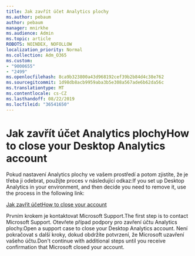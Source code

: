 ```yaml
---
title: Jak zavřít účet Analytics plochy
ms.author: pebaum
author: pebaum
manager: mnirkhe
ms.audience: Admin
ms.topic: article
ROBOTS: NOINDEX, NOFOLLOW
localization_priority: Normal
ms.collection: Adm_O365
ms.custom:
- "9000655"
- "2499"
ms.openlocfilehash: 8ca9b323800a43d968192cef39b2b84d4c38e762
ms.sourcegitcommit: 1d98db8acb9959aba3b5e308a567ade6b62da56c
ms.translationtype: MT
ms.contentlocale: cs-CZ
ms.lasthandoff: 08/22/2019
ms.locfileid: "36541650"
---
```

# <a name="how-to-close-your-desktop-analytics-account"></a><span data-ttu-id="aa3ce-102">Jak zavřít účet Analytics plochy</span><span class="sxs-lookup"><span data-stu-id="aa3ce-102">How to close your Desktop Analytics account</span></span>

<span data-ttu-id="aa3ce-103">Pokud nastavení Analytics plochy ve vašem prostředí a potom zjistíte, že je třeba ji odebrat, použijte proces v následující odkaz:</span><span class="sxs-lookup"><span data-stu-id="aa3ce-103">If you set up Desktop Analytics in your environment, and then decide you need to remove it, use the process in the following link:</span></span>

[<span data-ttu-id="aa3ce-104">Jak zavřít účet</span><span class="sxs-lookup"><span data-stu-id="aa3ce-104">How to close your account</span></span>](https://docs.microsoft.com/sccm/desktop-analytics/account-close)

<span data-ttu-id="aa3ce-105">Prvním krokem je kontaktovat Microsoft Support.</span><span class="sxs-lookup"><span data-stu-id="aa3ce-105">The first step is to contact Microsoft Support.</span></span> <span data-ttu-id="aa3ce-106">Otevřete případ podpory pro zavření účtu Analytics plochy.</span><span class="sxs-lookup"><span data-stu-id="aa3ce-106">Open a support case to close your Desktop Analytics account.</span></span> <span data-ttu-id="aa3ce-107">Není pokračovat s další kroky, dokud obdržíte potvrzení, že Microsoft uzavření vašeho účtu.</span><span class="sxs-lookup"><span data-stu-id="aa3ce-107">Don't continue with additional steps until you receive confirmation that Microsoft closed your account.</span></span>